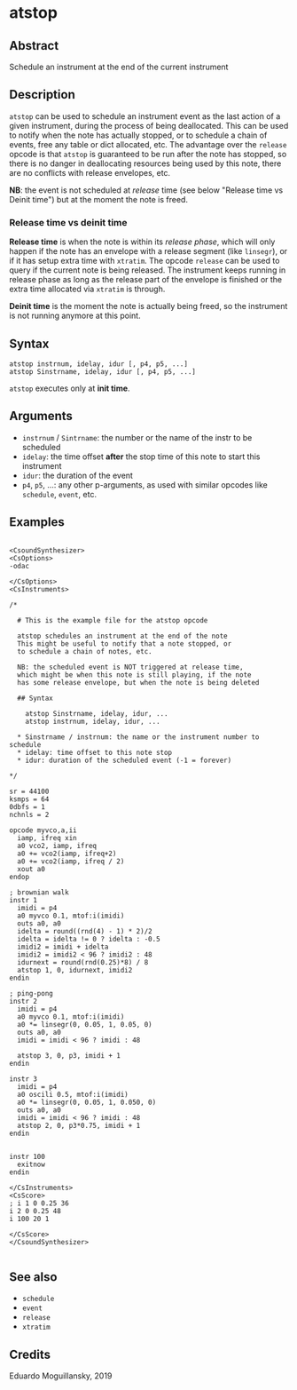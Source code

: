 # atstop

## Abstract

Schedule an instrument at the end of the current instrument

## Description


`atstop` can be used to schedule an instrument event as the last action
of a given instrument, during the process of being deallocated. This can
be used to notify when the note has actually stopped, or to schedule a 
chain of events, free any table or dict allocated, etc. The advantage
over the `release` opcode is that `atstop` is guaranteed to be run 
after the note has stopped, so there is no danger in deallocating resources
being used by this note, there are no conflicts with release envelopes, etc.

**NB**: the event is not scheduled at *release* time (see below "Release time vs Deinit time")
but at the moment the note is freed.

### Release time vs deinit time

**Release time** is when the note is within its *release phase*, which will only happen 
if the note has an envelope with a release segment (like `linsegr`), or if it has 
setup extra time with `xtratim`. The opcode `release` can be used to query if the 
current note is being released. The instrument keeps running in release phase as 
long as the release part of the envelope is finished or the extra time allocated
via `xtratim` is through. 

**Deinit time** is the moment the note is actually being freed, so the instrument is
not running anymore at this point.  

## Syntax

    atstop instrnum, idelay, idur [, p4, p5, ...]
    atstop Sinstrname, idelay, idur [, p4, p5, ...]
          

`atstop` executes only at **init time**. 
    
## Arguments

* `instrnum` / `Sintrname`: the number or the name of the instr to be scheduled
* `idelay`: the time offset **after** the stop time of this note to start this instrument
* `idur`: the duration of the event
* `p4`, `p5`, ...: any other p-arguments, as used with similar opcodes like `schedule`, `event`, etc.

## Examples

```csound 

<CsoundSynthesizer>
<CsOptions>
-odac

</CsOptions>
<CsInstruments>

/*

  # This is the example file for the atstop opcode

  atstop schedules an instrument at the end of the note
  This might be useful to notify that a note stopped, or
  to schedule a chain of notes, etc.

  NB: the scheduled event is NOT triggered at release time,
  which might be when this note is still playing, if the note
  has some release envelope, but when the note is being deleted

  ## Syntax

    atstop Sinstrname, idelay, idur, ...
    atstop instrnum, idelay, idur, ...

  * Sinstrname / instrnum: the name or the instrument number to schedule
  * idelay: time offset to this note stop
  * idur: duration of the scheduled event (-1 = forever)

*/

sr = 44100
ksmps = 64
0dbfs = 1
nchnls = 2

opcode myvco,a,ii
  iamp, ifreq xin
  a0 vco2, iamp, ifreq
  a0 += vco2(iamp, ifreq+2)
  a0 += vco2(iamp, ifreq / 2)
  xout a0
endop

; brownian walk
instr 1
  imidi = p4
  a0 myvco 0.1, mtof:i(imidi)
  outs a0, a0
  idelta = round((rnd(4) - 1) * 2)/2
  idelta = idelta != 0 ? idelta : -0.5
  imidi2 = imidi + idelta
  imidi2 = imidi2 < 96 ? imidi2 : 48
  idurnext = round(rnd(0.25)*8) / 8
  atstop 1, 0, idurnext, imidi2
endin

; ping-pong
instr 2
  imidi = p4
  a0 myvco 0.1, mtof:i(imidi)
  a0 *= linsegr(0, 0.05, 1, 0.05, 0)
  outs a0, a0
  imidi = imidi < 96 ? imidi : 48
  
  atstop 3, 0, p3, imidi + 1
endin

instr 3
  imidi = p4
  a0 oscili 0.5, mtof:i(imidi)
  a0 *= linsegr(0, 0.05, 1, 0.050, 0)
  outs a0, a0
  imidi = imidi < 96 ? imidi : 48
  atstop 2, 0, p3*0.75, imidi + 1
endin


instr 100
  exitnow
endin

</CsInstruments>
<CsScore>
; i 1 0 0.25 36
i 2 0 0.25 48
i 100 20 1

</CsScore>
</CsoundSynthesizer>


```


## See also

* `schedule`
* `event`
* `release`
* `xtratim`

## Credits

Eduardo Moguillansky, 2019